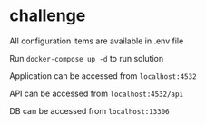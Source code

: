 # challenge

All configuration items are available in .env file

Run `docker-compose up -d` to run solution

Application can be accessed from `localhost:4532`

API can be accessed from `localhost:4532/api`

DB can be accessed from `localhost:13306`
